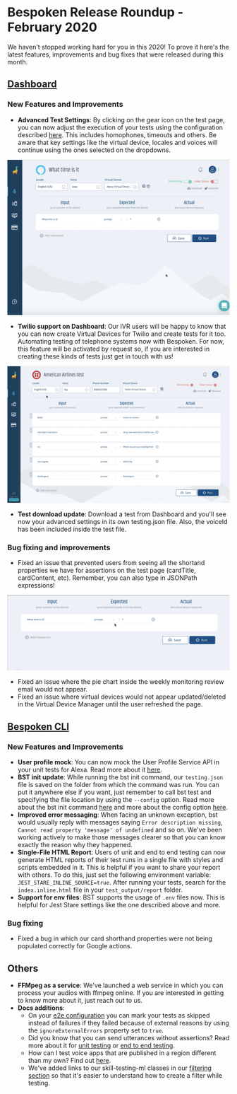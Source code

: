 # Bespoken Release Roundup - February 2020
We haven't stopped working hard for you in this 2020! To prove it here's the latest features, improvements and bug fixes that were released during this month.

## [Dashboard](https://apps.bespoken.io)
### New Features and Improvements
- **Advanced Test Settings**: By clicking on the gear icon on the test page, you can now adjust the execution of your tests using the configuration described [here](https://read.bespoken.io/end-to-end/guide/#configuration). This includes homophones, timeouts and others. Be aware that key settings like the virtual device, locales and voices will continue using the ones selected on the dropdowns. 

![Advanced Settings](./images/202002_01.gif)

- **Twilio support on Dashboard**: Our IVR users will be happy to know that you can now create Virtual Devices for Twilio and create tests for it too. Automating testing of telephone systems now with Bespoken. For now, this feature will be activated by request so, if you are interested in creating these kinds of tests just get in touch with us!

![Twilio testing](./images/202002_02.gif)

- **Test download update**: Download a test from Dashboard and you'll see now your advanced settings in its own testing.json file. Also, the voiceId has been included inside the test file.

### Bug fixing and improvements
- Fixed an issue that prevented users from seeing all the shortand properties we have for assertions on the test page (cardTitle, cardContent, etc). Remember, you can also type in JSONPath expressions!

![Autocomplete](./images/202002_03.gif)

- Fixed an issue where the pie chart inside the weekly monitoring review email would not appear.
- Fixed an issue where virtual devices would not appear updated/deleted in the Virtual Device Manager until the user refreshed the page.

## [Bespoken CLI](https://www.npmjs.com/package/bespoken-tools)

### New Features and Improvements
- **User profile mock**: You can now mock the User Profile Service API in your unit tests for Alexa. Read more about it [here](https://read.bespoken.io/unit-testing/use-cases/#testing-with-the-user-profile-service-api).
- **BST init update**: While running the bst init command, our `testing.json` file is saved on the folder from which the command was run. You can put it anywhere else if you want, just remember to call bst test and specifying the file location by using the `--config` option. Read more about the bst init command [here](https://read.bespoken.io/cli/commands/#init) and more about the config option [here](https://read.bespoken.io/end-to-end/guide/#custom-configuration-path).
- **Improved error messaging**: When facing an unknown exception, bst would usually reply with messages saying `Error description missing`, `Cannot read property 'message' of undefined` and so on. We've been working actively to make those messages clearer so that you can know exactly the reason why they happened.
- **Single-File HTML Report**: Users of unit and end to end testing can now generate HTML reports of their test runs in a single file with styles and scripts embedded in it. This is helpful if you want to share your report with others. To do this, just set the following environment variable: `JEST_STARE_INLINE_SOURCE=true`. After running your tests, search for the `index.inline.html` file in your `test_output/report` folder.
- **Support for env files**: BST supports the usage of `.env` files now. This is helpful for Jest Stare settings like the one described above and more.

### Bug fixing
- Fixed a bug in which our card shorthand properties were not being populated correctly for Google actions. 

## Others
- **FFMpeg as a service**: We've launched a web service in which you can process your audios with ffmpeg online. If you are interested in getting to know more about it, just reach out to us.
- **Docs additions**: 
  - On your [e2e configuration](https://read.bespoken.io/end-to-end/guide/#configuration) you can mark your tests as skipped instead of failures if they failed because of external reasons by using the `ignoreExternalErrors` property set to `true`.
  - Did you know that you can send utterances without assertions? Read more about it for [unit testing](https://read.bespoken.io/unit-testing/guide/#empty-assertions) or [end to end testing](https://read.bespoken.io/end-to-end/guide/#assertions).
  - How can I test voice apps that are published in a region different than my own? Find out [here](https://read.bespoken.io/end-to-end/faq/#i-ve-changed-my-locale-to-en-uk-however-i-can-t-access-a-voice-app-from-that-region).
  - We've added links to our skill-testing-ml classes in our [filtering section](https://read.bespoken.io/end-to-end/guide/#filtering-during-test) so that it's easier to understand how to create a filter while testing. 

